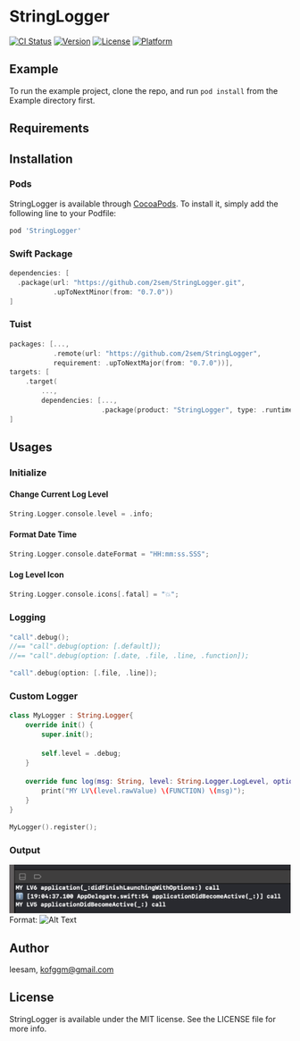 # StringLogger

[![CI Status](https://img.shields.io/travis/2sem/StringLogger.svg?style=flat)](https://travis-ci.org/2sem/StringLogger)
[![Version](https://img.shields.io/cocoapods/v/StringLogger.svg?style=flat)](https://cocoapods.org/pods/StringLogger)
[![License](https://img.shields.io/cocoapods/l/StringLogger.svg?style=flat)](https://cocoapods.org/pods/StringLogger)
[![Platform](https://img.shields.io/cocoapods/p/StringLogger.svg?style=flat)](https://cocoapods.org/pods/StringLogger)

## Example

To run the example project, clone the repo, and run `pod install` from the Example directory first.

## Requirements

## Installation

### Pods
StringLogger is available through [CocoaPods](https://cocoapods.org). To install
it, simply add the following line to your Podfile:

```ruby
pod 'StringLogger'
```

### Swift Package

```swift
dependencies: [
  .package(url: "https://github.com/2sem/StringLogger.git",
           .upToNextMinor(from: "0.7.0"))
]
```

### Tuist

```swift
packages: [...,
           .remote(url: "https://github.com/2sem/StringLogger", 
           requirement: .upToNextMajor(from: "0.7.0"))],
targets: [
    .target(
        ...,
        dependencies: [...,
                       .package(product: "StringLogger", type: .runtime)
]
```

## Usages

### Initialize

#### Change Current Log Level

```swift
String.Logger.console.level = .info;
```

#### Format Date Time

```swift
String.Logger.console.dateFormat = "HH:mm:ss.SSS";
```

#### Log Level Icon

```swift
String.Logger.console.icons[.fatal] = "💥";
```

### Logging

```swift
"call".debug();
//== "call".debug(option: [.default]);
//== "call".debug(option: [.date, .file, .line, .function]);
```

```swift
"call".debug(option: [.file, .line]);
```

### Custom Logger

```swift
class MyLogger : String.Logger{
    override init() {
        super.init();
        
        self.level = .debug;
    }
    
    override func log(msg: String, level: String.Logger.LogLevel, option: String.Logger.LogOption = .default, FILE: String = #file, FUNCTION: String = #function, LINE: Int = #line) {
        print("MY LV\(level.rawValue) \(FUNCTION) \(msg)");
    }
}
```

```swift
MyLogger().register();
```

### Output
![Screenshot](/Example/Screenshots/1.png)
Format: ![Alt Text](url)

## Author

leesam, kofggm@gmail.com

## License

StringLogger is available under the MIT license. See the LICENSE file for more info.
